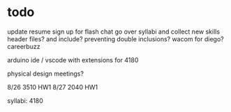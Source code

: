 # todo

update resume
sign up for flash chat
go over syllabi and collect new skills
header files? and include? preventing double inclusions?
wacom for diego?
careerbuzz

arduino ide / vscode with extensions for 4180

physical design meetings?


8/26    3510 HW1
8/27    2040 HW1

syllabi:
4180
